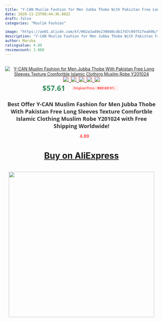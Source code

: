 ```yaml
---
title: "Y-CAN Muslim Fashion for Men Jubba Thobe With Pakistan Free Long Sleeves Texture Comfortble Islamic Clothing Muslim Robe Y201024"
date: 2020-11-23T08:44:36.892Z
draft: false
categories: "Muslim Fashion"

image: "https://ae01.alicdn.com/kf/H02a3a49e239040cdb17d7c09751fea69b/Y-CAN-Muslim-Fashion-for-Men-Jubba-Thobe-With-Pakistan-Free-Long-Sleeves-Texture-Comfortble-Islamic.jpg"
description: "Y-CAN Muslim Fashion for Men Jubba Thobe With Pakistan Free Long Sleeves Texture Comfortble Islamic Clothing Muslim Robe Y201024"
author: Marsha
ratingvalue: 4.89
reviewcount: 1.888
---
```

<br>
<div style="text-align: center;">
<a href="https://s.click.aliexpress.com/e/_AYEYKt" target="_blank" rel="nofollow noopener noreferrer"><img alt="Y-CAN Muslim Fashion for Men Jubba Thobe With Pakistan Free Long Sleeves Texture Comfortble Islamic Clothing Muslim Robe Y201024" class="magnifier-image" src="https://ae01.alicdn.com/kf/H02a3a49e239040cdb17d7c09751fea69b/Y-CAN-Muslim-Fashion-for-Men-Jubba-Thobe-With-Pakistan-Free-Long-Sleeves-Texture-Comfortble-Islamic.jpg_640x640.jpg">
<br>
<img style="border:1px solid salmon" src="https://ae01.alicdn.com/kf/H02a3a49e239040cdb17d7c09751fea69b/Y-CAN-Muslim-Fashion-for-Men-Jubba-Thobe-With-Pakistan-Free-Long-Sleeves-Texture-Comfortble-Islamic.jpg_120x120.jpg">&nbsp;&nbsp;<img style="border:1px solid salmon" src="https://ae01.alicdn.com/kf/Hd2e16e76bcb04d0b958d718271988c89R/Y-CAN-Muslim-Fashion-for-Men-Jubba-Thobe-With-Pakistan-Free-Long-Sleeves-Texture-Comfortble-Islamic.jpg_120x120.jpg">&nbsp;&nbsp;<img style="border:1px solid salmon" src="https://ae01.alicdn.com/kf/H1bd412c0be984e45b99a963bba3feca8z/Y-CAN-Muslim-Fashion-for-Men-Jubba-Thobe-With-Pakistan-Free-Long-Sleeves-Texture-Comfortble-Islamic.jpg_120x120.jpg">&nbsp;&nbsp;<img style="border:1px solid salmon" src="https://ae01.alicdn.com/kf/H6c40ec250323424195a03040104242acY/Y-CAN-Muslim-Fashion-for-Men-Jubba-Thobe-With-Pakistan-Free-Long-Sleeves-Texture-Comfortble-Islamic.jpg_120x120.jpg">&nbsp;&nbsp;<img style="border:1px solid salmon" src="https://ae01.alicdn.com/kf/Hf2f4b40a35424a958617416a1e6b3b07C/Y-CAN-Muslim-Fashion-for-Men-Jubba-Thobe-With-Pakistan-Free-Long-Sleeves-Texture-Comfortble-Islamic.jpg_120x120.jpg"></a></div><br0>
<div style="text-align: center;"><span style="background-color: white; border: 0px; box-sizing: border-box; color: seagreen; display: inline-block; font-family: &quot;open sans&quot; , &quot;arial&quot; , &quot;helvetica&quot; , sans-serif , &quot;heiti&quot;; font-size: 24px; font-stretch: inherit; font-weight: 700; line-height: inherit; margin: 0px 10px 0px 0px; padding: 0px; vertical-align: middle;">$57.61 </span>
<span style="background: rgb(255 , 241 , 241); border-radius: 3px; border: 0px; box-sizing: border-box; color: #ff4747; display: inline-block; font-family: inherit; font-size: 12px; font-stretch: inherit; font-style: inherit; font-variant: inherit; font-weight: 600; line-height: inherit; margin: 0px; padding: 2px 5px; transform: scale(0.9); vertical-align: middle;">Original Price : <b style="text-decoration: line-through;">$62.62 </b> 8%&nbsp;&nbsp;</span></div>
<h1 style="color: #333333; display: inline-block; font-family: &quot;open sans&quot; , &quot;arial&quot; , &quot;helvetica&quot; , sans-serif , &quot;heiti&quot;; font-size: 18px; font-stretch: inherit; font-weight: 700; text-align: center;">Best Offer Y-CAN Muslim Fashion for Men Jubba Thobe With Pakistan Free Long Sleeves Texture Comfortble Islamic Clothing Muslim Robe Y201024 with Free Shipping Worldwide!</h1>
<div style="color: #ff4747; text-align: center;">
<img src="https://4.bp.blogspot.com/-M0ZcTcb-5uY/XleCXlxnR4I/AAAAAAAAAEc/OrjgMkXV1oMQFaCRZj5HQwOCBcu3w1FegCPcBGAYYCw/s1600/star.png" style="height: 15px;">&nbsp;<b>4.89</b></div>
<div class="button_cont" align="center"><a class="buynow_a" href="https://s.click.aliexpress.com/e/_AYEYKt" target="_blank" rel="nofollow noopener noreferrer"><H1>Buy on AliExpress</H1></a></div><br>
<div class="separator" style="clear: both; text-align: center;">
<img src="https://lh3.googleusercontent.com/-pTy5HemUv9M/XlePHvY0dAI/AAAAAAAAAE4/0nX5iRUoIWY8eMW9Dpxeirr157OZliDIgCLcBGAsYHQ/s1600/badge.gif" width="480">
</div>
